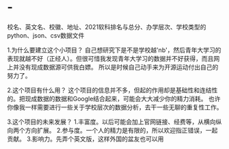 # -
校名、英文名、校徽、地址、2021软科排名与总分、办学层次、学校类型的python、json、csv数据文件

1.为什么要建立这个小项目？
  自己想研究下是不是学校越'nb'，然后青年大学习的表现就越不好（正经人）。但很可惜我发现青年大学习的数据并不好获得，而且网上并没有现成数据源可供我白嫖。
  所以是时候自己动手来为开源运动付出自己的努力了。

2.这个项目有什么用？
  这个项目的信息并不多，但起的作用却是基础性和连结性的。把现成数据的数据和Google结合起来，可能会大大减少你的精力消耗。
  也许你像我一样需要进行一些关于学校层次的数据分析，去干一些无聊的重复性工作。
  
3.这个项目的未来发展？
  1.丰富度。以后可能会加上官网链接、经费等，从横向纵向两个方向扩展。
  2.参与度。一个人的精力是有限的，所以欢迎指正错误，一起贡献。
  3.影响力。先弄个英文版，这样外国的盆友也可以用
